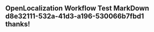 <properties
ms.topic="hero-topic1"
ms.test1="hero-topic"
ms.test2="test"/>

## OpenLocalization Workflow Test MarkDown d8e32111-532a-41d3-a196-530066b7fbd1 thanks!

